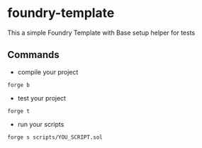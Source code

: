 # foundry-template

This a simple Foundry Template with Base setup helper for tests


## Commands

- compile your project

```
forge b
```

- test your project

```
forge t
```

- run your scripts

```
forge s scripts/YOU_SCRIPT.sol
```
